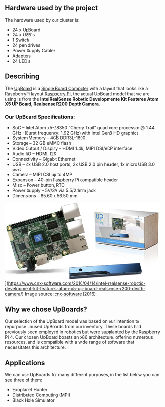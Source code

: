 ## __Hardware used by the project__

The hardware used by our cluster is:
- 24 x UpBoard
- 24 x USB's
- 1 Switch
- 24 pen drives
- Power Supply Cables
- Adapters
- 24 LED's

## __Describing__

The [UpBoard](https://up-board.org/up/specifications, "UpBoard Specifications") is a [Single Board Computer](https://en.wikipedia.org/wiki/Single-board_computer, "Single Board Computer Description") with a layout that looks like a RaspberryPi layout [Raspberry Pi](https://en.wikipedia.org/wiki/Raspberry_Pi, "RaspBerryPi Description"), the actual UpBoard model that we are using is from the __IntelRealSense Robotic Developmente Kit Features Atom X5 UP Board, Realsense R200 Depth Camera__.


### __Our UpBoard Specifications:__
- SoC – Intel Atom x5-Z8350 “Cherry Trail” quad core processor @ 1.44 GHz -(Burst frequency: 1.92 GHz) with Intel Gen8 HD graphics
- System Memory –  4GB DDR3L-1600
- Storage – 32 GB eMMC flash
- Video Output / Display – HDMI 1.4b, MIPI DSI/eDP interface
- Audio I/O – HDMI, I2S
- Connectivity – Gigabit Ethernet
- USB – 4x USB 2.0 host ports, 2x USB 2.0 pin header, 1x micro USB 3.0 port
- Camera – MIPI CSI up to 4MP
- Expansion – 40-pin Raspberry Pi compatible header
- Misc – Power button, RTC
- Power Supply – 5V/3A via 5.5/2.1mm jack
- Dimensions – 85.60 x 56.50 mm
 
![Intel RealSense Robotic Development Kit](images/Intel-RealSense-Robotic-Development-Kit.webp)](https://www.cnx-software.com/2016/04/14/intel-realsense-robotic-development-kit-features-atom-x5-up-board-realsense-r200-depth-camera/)
Image source: [cnx-software](https://www.cnx-software.com/2016/04/14/intel-realsense-robotic-development-kit-features-atom-x5-up-board-realsense-r200-depth-camera/) (2016)


## Why we chose UpBoards?
Our selection of the UpBoard model was based on our intention to repurpose unused UpBoards from our inventory. These boards had previously been employed in robotics but were supplanted by the Raspberry Pi 4. Our chosen UpBoard boasts an x86 architecture, offering numerous resources, and is compatible with a wide range of software that necessitates this architecture.

## Applications

We can use UpBoards for many different purposes, in the list below you can see three of them:

- Exoplanet Hunter
- Distributed Computing (MPI)
- Black Hole Simulator

